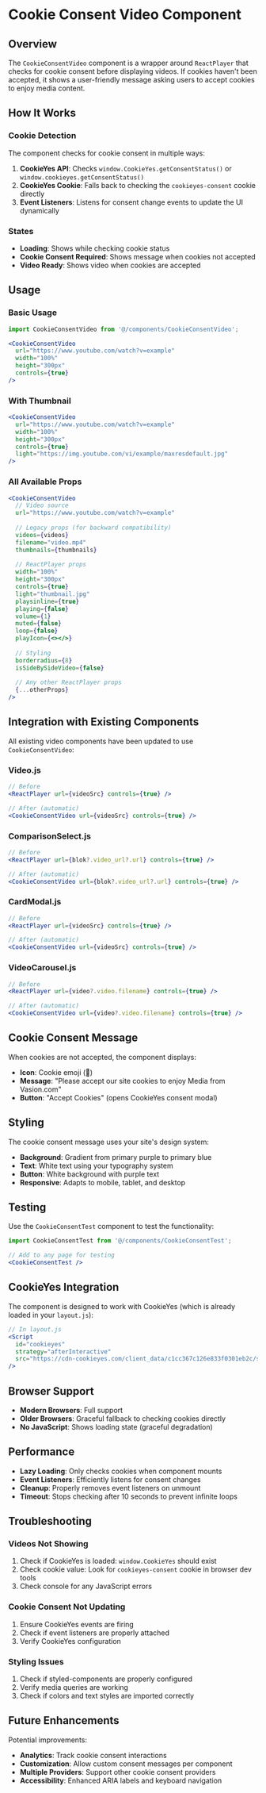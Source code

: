 # Cookie Consent Video Component

## Overview

The `CookieConsentVideo` component is a wrapper around `ReactPlayer` that checks for cookie consent before displaying videos. If cookies haven't been accepted, it shows a user-friendly message asking users to accept cookies to enjoy media content.

## How It Works

### Cookie Detection
The component checks for cookie consent in multiple ways:

1. **CookieYes API**: Checks `window.CookieYes.getConsentStatus()` or `window.cookieyes.getConsentStatus()`
2. **CookieYes Cookie**: Falls back to checking the `cookieyes-consent` cookie directly
3. **Event Listeners**: Listens for consent change events to update the UI dynamically

### States
- **Loading**: Shows while checking cookie status
- **Cookie Consent Required**: Shows message when cookies not accepted
- **Video Ready**: Shows video when cookies are accepted

## Usage

### Basic Usage
```jsx
import CookieConsentVideo from '@/components/CookieConsentVideo';

<CookieConsentVideo
  url="https://www.youtube.com/watch?v=example"
  width="100%"
  height="300px"
  controls={true}
/>
```

### With Thumbnail
```jsx
<CookieConsentVideo
  url="https://www.youtube.com/watch?v=example"
  width="100%"
  height="300px"
  controls={true}
  light="https://img.youtube.com/vi/example/maxresdefault.jpg"
/>
```

### All Available Props
```jsx
<CookieConsentVideo
  // Video source
  url="https://www.youtube.com/watch?v=example"
  
  // Legacy props (for backward compatibility)
  videos={videos}
  filename="video.mp4"
  thumbnails={thumbnails}
  
  // ReactPlayer props
  width="100%"
  height="300px"
  controls={true}
  light="thumbnail.jpg"
  playsinline={true}
  playing={false}
  volume={1}
  muted={false}
  loop={false}
  playIcon={<></>}
  
  // Styling
  borderradius={8}
  isSideBySideVideo={false}
  
  // Any other ReactPlayer props
  {...otherProps}
/>
```

## Integration with Existing Components

All existing video components have been updated to use `CookieConsentVideo`:

### Video.js
```jsx
// Before
<ReactPlayer url={videoSrc} controls={true} />

// After (automatic)
<CookieConsentVideo url={videoSrc} controls={true} />
```

### ComparisonSelect.js
```jsx
// Before
<ReactPlayer url={blok?.video_url?.url} controls={true} />

// After (automatic)
<CookieConsentVideo url={blok?.video_url?.url} controls={true} />
```

### CardModal.js
```jsx
// Before
<ReactPlayer url={videoSrc} controls={true} />

// After (automatic)
<CookieConsentVideo url={videoSrc} controls={true} />
```

### VideoCarousel.js
```jsx
// Before
<ReactPlayer url={video?.video.filename} controls={true} />

// After (automatic)
<CookieConsentVideo url={video?.video.filename} controls={true} />
```

## Cookie Consent Message

When cookies are not accepted, the component displays:

- **Icon**: Cookie emoji (🍪)
- **Message**: "Please accept our site cookies to enjoy Media from Vasion.com"
- **Button**: "Accept Cookies" (opens CookieYes consent modal)

## Styling

The cookie consent message uses your site's design system:
- **Background**: Gradient from primary purple to primary blue
- **Text**: White text using your typography system
- **Button**: White background with purple text
- **Responsive**: Adapts to mobile, tablet, and desktop

## Testing

Use the `CookieConsentTest` component to test the functionality:

```jsx
import CookieConsentTest from '@/components/CookieConsentTest';

// Add to any page for testing
<CookieConsentTest />
```

## CookieYes Integration

The component is designed to work with CookieYes (which is already loaded in your `layout.js`):

```jsx
// In layout.js
<Script
  id="cookieyes"
  strategy="afterInteractive"
  src="https://cdn-cookieyes.com/client_data/c1cc367c126e833f0301eb2c/script.js"
/>
```

## Browser Support

- **Modern Browsers**: Full support
- **Older Browsers**: Graceful fallback to checking cookies directly
- **No JavaScript**: Shows loading state (graceful degradation)

## Performance

- **Lazy Loading**: Only checks cookies when component mounts
- **Event Listeners**: Efficiently listens for consent changes
- **Cleanup**: Properly removes event listeners on unmount
- **Timeout**: Stops checking after 10 seconds to prevent infinite loops

## Troubleshooting

### Videos Not Showing
1. Check if CookieYes is loaded: `window.CookieYes` should exist
2. Check cookie value: Look for `cookieyes-consent` cookie in browser dev tools
3. Check console for any JavaScript errors

### Cookie Consent Not Updating
1. Ensure CookieYes events are firing
2. Check if event listeners are properly attached
3. Verify CookieYes configuration

### Styling Issues
1. Check if styled-components are properly configured
2. Verify media queries are working
3. Check if colors and text styles are imported correctly

## Future Enhancements

Potential improvements:
- **Analytics**: Track cookie consent interactions
- **Customization**: Allow custom consent messages per component
- **Multiple Providers**: Support other cookie consent providers
- **Accessibility**: Enhanced ARIA labels and keyboard navigation
